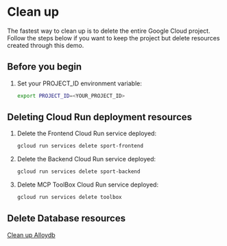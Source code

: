 # Clean up

The fastest way to clean up is to delete the entire Google Cloud project. Follow
the steps below if you want to keep the project but delete resources created
through this demo.

## Before you begin

1. Set your PROJECT_ID environment variable:

    ```bash
    export PROJECT_ID=<YOUR_PROJECT_ID>
    ```

## Deleting Cloud Run deployment resources

1. Delete the Frontend Cloud Run service deployed:

    ```bash
    gcloud run services delete sport-frontend
    ```

2. Delete the Backend Cloud Run service deployed:

    ```bash
    gcloud run services delete sport-backend
    ```
    
3. Delete MCP ToolBox Cloud Run service deployed:

    ```bash
    gcloud run services delete toolbox
    ```

## Delete Database resources

[Clean up Alloydb](./alloydb.md#clean-up-resources)
